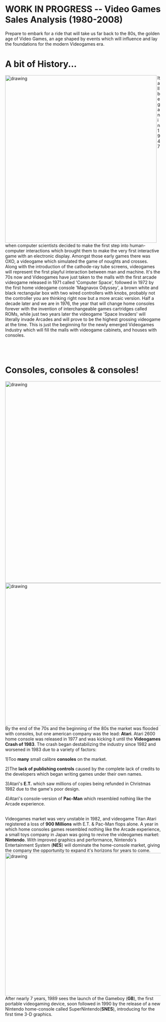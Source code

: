 # WORK IN PROGRESS -- Video Games Sales Analysis (1980-2008)
Prepare to embark for a ride that will take us far back to the 80s, the golden age of Video Games, an age shaped by events which will influence and lay the foundations for the modern Videogames era.

# A bit of History...
<img src="https://relor91.github.io/Lorenzo_Portfolio/images/Arcades.jpg" alt="drawing" height = "540" width="490" align="left"/>It all began in 1947 when computer scientists decided to make the first step into human-computer interactions which brought them to make
the very first interactive game with an electronic display. Amongst those early games there was OXO, a videogame which simulated the game of noughts and crosses.
Along with the introduction of the cathode-ray tube screens, videogames will represent the first playful interaction between man and machine.
It's the 70s now and Videogames have just taken to the malls with the first arcade videogame released in 1971 called 'Computer Space',
 followed in 1972 by the first home videogame console 'Magnavox Odyssey', a brown white and black rectangular box with two wired controllers with knobs, probably not the controller you are thinking right now but a more arcaic version.
Half a decade later and we are in 1976, the year that will change home consoles forever with the invention of interchangeable games cartridges called ROMs,
 while just two years later the videogame 'Space Invaders' will literally invade Arcades and will prove to be the highest grossing videogame at the time.
This is just the beginning for the newly emerged Videogames Industry which will fill the malls with videogame cabinets, and houses with consoles.
 

<br></br>
# Consoles, consoles & consoles!
<img src="https://relor91.github.io/Lorenzo_Portfolio/images/Consoles%20Global%20Sales%20by%20Year.jpg" alt="drawing" height = "650" width="950" align="centre"/>
<img src="https://relor91.github.io/Lorenzo_Portfolio/images/Atari2600andNES.jpg" alt="drawing" height = "460" width="580" align="left"/>

 By the end of the 70s and the beginning of the 80s the market was flooded with consoles, but one american company was the lead: <strong>Atari</strong>.
Atari 2600 home console was released in 1977 and was kicking it until the <strong>Videogames Crash of 1983</strong>.
The crash began destabilizing the industry since 1982 and worsened in 1983 due to a variety of factors:
<p align=center><p> 1)Too <strong>many</strong> small calibre <strong>consoles</strong> on the market.
<p> 2)The <strong>lack of publishing controls</strong> caused by the complete lack of credits to the developers which began writing games under
 their own names.
<p> 3)Atari's <strong>E.T.</strong> which saw millions of copies being refunded in Christmas 1982 due to the game's poor design.</p>
<p> 4)Atari's console-version of <strong>Pac-Man</strong> which resembled nothing like the Arcade experience.</p>

<br>
Videogames market was very unstable in 1982, and videogame Titan Atari registered a loss of <strong>900 Millions</strong> with E.T. & Pac-Man flops alone.
A year in which home consoles games resembled nothing like the Arcade experience, a small toys company in Japan was going to revive the videogames market: <strong>Nintendo</strong>. With improved graphics and performance, Nintendo's Entertainment System (<strong>NES</strong>) will dominate the home-console market, giving the company the opportunity to expand it's horizons for years to come.
<img src="https://relor91.github.io/Lorenzo_Portfolio/images/NintendoGB&SNES.jpg" alt="drawing" height = "460" width="580" align="left"/>
After nearly 7 years, 1989 sees the launch of the Gameboy (<strong>GB</strong>), the first portable videogaming device, soon followed in 1990 by the release of a new Nintendo home-console called SuperNintendo(<strong>SNES</strong>), introducing for the first time 3-D graphics.


